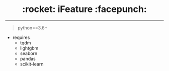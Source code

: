 <h1 align = "center">:rocket: iFeature :facepunch:</h1>

---
> python==3.6+

- requires
  - tqdm
  - lightgbm
  - seaborn
  - pandas
  - scikit-learn
